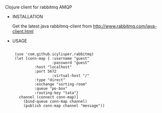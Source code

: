 
Clojure client for rabbitmq AMQP

* INSTALLATION

  Get the latest java rabbitmq-client from http://www.rabbitmq.com/java-client.html


* USAGE  

   <code>
   (use 'com.github.icylisper.rabbitmq)
   (let [conn-map { :username "guest"
    	            :password "guest"
		    :host "localhost"
		    :port 5672
                    :virtual-host "/"
		    :type "direct"
		    :exchange "sorting-room"
		    :queue "po-box"
		    :routing-key "tata"}
 	 channel (connect conn-map)]
       (bind-queue conn-map channel)
       (publish conn-map channel "message"))
	 
   </code>   
	   